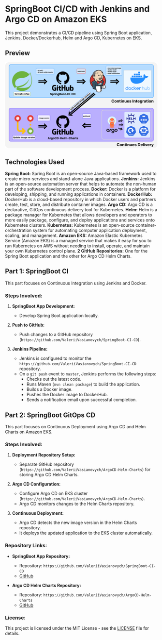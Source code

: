 # SpringBoot CI/CD with Jenkins and Argo CD on Amazon EKS

This project demonstrates a CI/CD pipeline using Spring Boot application, Jenkins, Docker/Dockerhub, Helm and Argo CD, Kubernetes on EKS.

## Preview
![project](img/preview.jpg)

## Technologies Used
**Spring Boot:** Spring Boot is an open-source Java-based framework used to create micro-services and stand-alone Java applications.
**Jenkins:** Jenkins is an open-source automation server that helps to automate the non-human part of the software development process.
**Docker:** Docker is a platform for developing, shipping, and running applications in containers.
**DockerHub:** DockerHub is a cloud-based repository in which Docker users and partners create, test, store, and distribute container images.
**Argo CD:** Argo CD is a declarative, GitOps continuous delivery tool for Kubernetes.
**Helm:** Helm is a package manager for Kubernetes that allows developers and operators to more easily package, configure, and deploy applications and services onto Kubernetes clusters.
**Kubernetes:** Kubernetes is an open-source container-orchestration system for automating computer application deployment, scaling, and management.
**Amazon EKS:** Amazon Elastic Kubernetes Service (Amazon EKS) is a managed service that makes it easy for you to run Kubernetes on AWS without needing to install, operate, and maintain your own Kubernetes control plane.
**2 GitHub Repositories:** One for the Spring Boot application and the other for Argo CD Helm Charts.

## Part 1: SpringBoot CI

This part focuses on Continuous Integration using Jenkins and Docker.

### Steps Involved:

1. **SpringBoot App Development:**
   - Develop Spring Boot application locally.

2. **Push to GitHub:**
   - Push changes to a GitHub repository (`https://github.com/ValeriiVasianovych/SpringBoot-CI-CD`).

3. **Jenkins Pipeline:**
   - Jenkins is configured to monitor the `https://github.com/ValeriiVasianovych/SpringBoot-CI-CD` repository.
   - On a `git push` event to `master`, Jenkins performs the following steps:
     - Checks out the latest code.
     - Runs Maven (`mvn clean package`) to build the application.
     - Builds a Docker image.
     - Pushes the Docker image to DockerHub.
     - Sends a notification email upon successful completion.

## Part 2: SpringBoot GitOps CD

This part focuses on Continuous Deployment using Argo CD and Helm Charts on Amazon EKS.

### Steps Involved:

1. **Deployment Repository Setup:**
   - Separate GitHub repository (`https://github.com/ValeriiVasianovych/ArgoCD-Helm-Charts`) for storing Argo CD Helm Charts.

2. **Argo CD Configuration:**
   - Configure Argo CD on EKS cluster (`https://github.com/ValeriiVasianovych/ArgoCD-Helm-Charts`).
   - Argo CD monitors changes to the Helm Charts repository.

3. **Continuous Deployment:**
   - Argo CD detects the new image version in the Helm Charts repository.
   - It deploys the updated application to the EKS cluster automatically.

### Repository Links:

- **SpringBoot App Repository:**
  - Repository: `https://github.com/ValeriiVasianovych/SpringBoot-CI-CD`
  - [GitHub](https://github.com/ValeriiVasianovych/SpringBoot-CI-CD)

- **Argo CD Helm Charts Repository:**
  - Repository: `https://github.com/ValeriiVasianovych/ArgoCD-Helm-Charts`
  - [GitHub](https://github.com/ValeriiVasianovych/ArgoCD-Helm-Charts)

### License:

This project is licensed under the MIT License - see the [LICENSE](LICENSE) file for details.